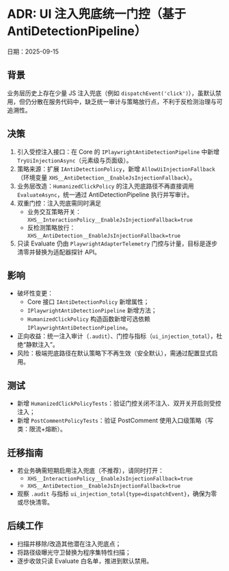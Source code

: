 # ADR: UI 注入兜底统一门控（基于 AntiDetectionPipeline）

日期：2025-09-15

## 背景

业务层历史上存在少量 JS 注入兜底（例如 `dispatchEvent('click')`），虽默认禁用，但仍分散在服务代码中，缺乏统一审计与策略放行点，不利于反检测治理与可追溯性。

## 决策

1. 引入受控注入接口：在 Core 的 `IPlaywrightAntiDetectionPipeline` 中新增 `TryUiInjectionAsync`（元素级与页面级）。
2. 策略来源：扩展 `IAntiDetectionPolicy`，新增 `AllowUiInjectionFallback`（环境变量 `XHS__AntiDetection__EnableJsInjectionFallback`）。
3. 业务层改造：`HumanizedClickPolicy` 的注入兜底路径不再直接调用 `EvaluateAsync`，统一通过 AntiDetectionPipeline 执行并写审计。
4. 双重门控：注入兜底需同时满足
   - 业务交互策略开关：`XHS__InteractionPolicy__EnableJsInjectionFallback=true`
   - 反检测策略放行：`XHS__AntiDetection__EnableJsInjectionFallback=true`
5. 只读 Evaluate 仍由 `PlaywrightAdapterTelemetry` 门控与计量，目标是逐步清零并替换为适配器探针 API。

## 影响

- 破坏性变更：
  - Core 接口 `IAntiDetectionPolicy` 新增属性；
  - `IPlaywrightAntiDetectionPipeline` 新增方法；
  - `HumanizedClickPolicy` 构造函数新增可选依赖 `IPlaywrightAntiDetectionPipeline`。
- 正向收益：统一注入审计（`.audit`）、门控与指标（`ui_injection_total`），杜绝“静默注入”。
- 风险：极端兜底路径在默认策略下不再生效（安全默认），需通过配置显式启用。

## 测试

- 新增 `HumanizedClickPolicyTests`：验证门控关闭不注入、双开关开启则受控注入；
- 新增 `PostCommentPolicyTests`：验证 PostComment 使用入口级策略（写类：限流+熔断）。

## 迁移指南

- 若业务确需短期启用注入兜底（不推荐），请同时打开：
  - `XHS__InteractionPolicy__EnableJsInjectionFallback=true`
  - `XHS__AntiDetection__EnableJsInjectionFallback=true`
- 观察 `.audit` 与指标 `ui_injection_total{type=dispatchEvent}`，确保为零或尽快清零。

## 后续工作

- 扫描并移除/改造其他潜在注入兜底点；
- 将路径级曝光守卫替换为程序集特性扫描；
- 逐步收敛只读 Evaluate 白名单，推进到默认禁用。

